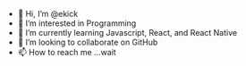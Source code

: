 - 👋 Hi, I’m @ekick
- 👀 I’m interested in Programming
- 🌱 I’m currently learning Javascript, React, and React Native
- 💞️ I’m looking to collaborate on GitHub
- 📫 How to reach me ...wait

<!---
ekick/ekick is a ✨ special ✨ repository because its `README.md` (this file) appears on your GitHub profile.
You can click the Preview link to take a look at your changes.
--->
